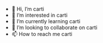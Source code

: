 - 👋 Hi, I’m carti
- 👀 I’m interested in carti
- 🌱 I’m currently learning carti
- 💞️ I’m looking to collaborate on carti
- 📫 How to reach me carti


